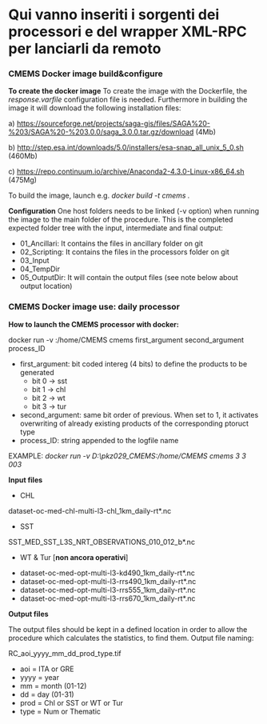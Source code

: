 # Qui vanno inseriti i sorgenti dei processori e del wrapper XML-RPC per lanciarli da remoto

### CMEMS Docker image build&configure
**To create the docker image**
To create the image with the Dockerfile, the *response.varfile* configuration file is needed. 
Furthermore in building the image it will download the following installation files:

a) https://sourceforge.net/projects/saga-gis/files/SAGA%20-%203/SAGA%20-%203.0.0/saga_3.0.0.tar.gz/download (4Mb)

b) http://step.esa.int/downloads/5.0/installers/esa-snap_all_unix_5_0.sh (460Mb)

c) https://repo.continuum.io/archive/Anaconda2-4.3.0-Linux-x86_64.sh (475Mg)

To build the image, launch e.g.
*docker build -t cmems .*

**Configuration**
One host folders needs to be linked (-v option) when running the image to the main folder of the procedure.
This is the completed expected folder tree with the input, intermediate and final output:
- 01_Ancillari: It contains the files in ancillary folder on git
- 02_Scripting: It contains the files in the processors folder on git
- 03_Input
- 04_TempDir
- 05_OutputDir: It will contain the output files (see note below about output location)

### CMEMS Docker image use: daily processor
**How to launch the CMEMS processor with docker:**

docker run -v <host path to main folder>:/home/CMEMS cmems first_argument second_argument process_ID

* first_argument: bit coded intereg (4 bits) to define the products to be generated
    - bit 0 -> sst
    - bit 1 -> chl
    - bit 2 -> wt
    - bit 3 -> tur
* second_argument: same bit order of previous. When set to 1, it activates overwriting of already existing products of the corresponding ptoruct type
* process_ID: string appended to the logfile name

EXAMPLE:
*docker run -v D:\pkz029_CMEMS:/home/CMEMS cmems 3 3 003*

**Input files**

* CHL

dataset-oc-med-chl-multi-l3-chl_1km_daily-rt*.nc

* SST

SST_MED_SST_L3S_NRT_OBSERVATIONS_010_012_b*.nc

* WT & Tur [**non ancora operativi**]
- dataset-oc-med-opt-multi-l3-kd490_1km_daily-rt*.nc
- dataset-oc-med-opt-multi-l3-rrs490_1km_daily-rt*.nc
- dataset-oc-med-opt-multi-l3-rrs555_1km_daily-rt*.nc
- dataset-oc-med-opt-multi-l3-rrs670_1km_daily-rt*.nc


**Output files**

The output files should be kept in a defined location in order to allow the procedure which calculates the statistics, to find them.
Output file naming:

RC_aoi_yyyy_mm_dd_prod_type.tif

- aoi = ITA or GRE
- yyyy = year
- mm = month (01-12)
- dd = day (01-31)
- prod = Chl or SST or WT or Tur
- type = Num or Thematic

